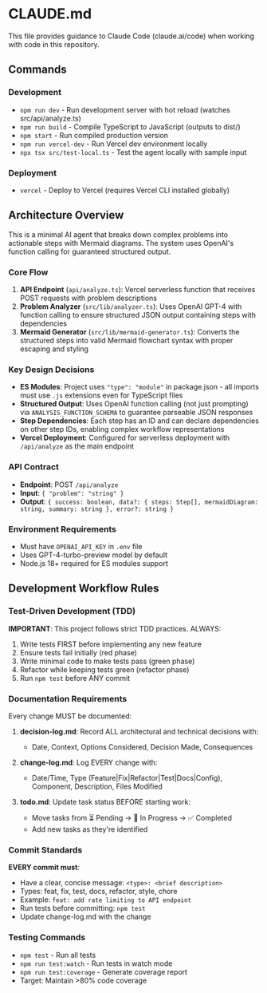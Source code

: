 # CLAUDE.md

This file provides guidance to Claude Code (claude.ai/code) when working with code in this repository.

## Commands

### Development
- `npm run dev` - Run development server with hot reload (watches src/api/analyze.ts)
- `npm run build` - Compile TypeScript to JavaScript (outputs to dist/)
- `npm start` - Run compiled production version
- `npm run vercel-dev` - Run Vercel dev environment locally
- `npx tsx src/test-local.ts` - Test the agent locally with sample input

### Deployment
- `vercel` - Deploy to Vercel (requires Vercel CLI installed globally)

## Architecture Overview

This is a minimal AI agent that breaks down complex problems into actionable steps with Mermaid diagrams. The system uses OpenAI's function calling for guaranteed structured output.

### Core Flow
1. **API Endpoint** (`api/analyze.ts`): Vercel serverless function that receives POST requests with problem descriptions
2. **Problem Analyzer** (`src/lib/analyzer.ts`): Uses OpenAI GPT-4 with function calling to ensure structured JSON output containing steps with dependencies
3. **Mermaid Generator** (`src/lib/mermaid-generator.ts`): Converts the structured steps into valid Mermaid flowchart syntax with proper escaping and styling

### Key Design Decisions
- **ES Modules**: Project uses `"type": "module"` in package.json - all imports must use `.js` extensions even for TypeScript files
- **Structured Output**: Uses OpenAI function calling (not just prompting) via `ANALYSIS_FUNCTION_SCHEMA` to guarantee parseable JSON responses
- **Step Dependencies**: Each step has an ID and can declare dependencies on other step IDs, enabling complex workflow representations
- **Vercel Deployment**: Configured for serverless deployment with `/api/analyze` as the main endpoint

### API Contract
- **Endpoint**: POST `/api/analyze`
- **Input**: `{ "problem": "string" }`
- **Output**: `{ success: boolean, data?: { steps: Step[], mermaidDiagram: string, summary: string }, error?: string }`

### Environment Requirements
- Must have `OPENAI_API_KEY` in `.env` file
- Uses GPT-4-turbo-preview model by default
- Node.js 18+ required for ES modules support

## Development Workflow Rules

### Test-Driven Development (TDD)
**IMPORTANT**: This project follows strict TDD practices. ALWAYS:
1. Write tests FIRST before implementing any new feature
2. Ensure tests fail initially (red phase)
3. Write minimal code to make tests pass (green phase)
4. Refactor while keeping tests green (refactor phase)
5. Run `npm test` before ANY commit

### Documentation Requirements
Every change MUST be documented:

1. **decision-log.md**: Record ALL architectural and technical decisions with:
   - Date, Context, Options Considered, Decision Made, Consequences

2. **change-log.md**: Log EVERY change with:
   - Date/Time, Type (Feature|Fix|Refactor|Test|Docs|Config), Component, Description, Files Modified

3. **todo.md**: Update task status BEFORE starting work:
   - Move tasks from ⏳ Pending → 🚧 In Progress → ✅ Completed
   - Add new tasks as they're identified

### Commit Standards
**EVERY commit must**:
- Have a clear, concise message: `<type>: <brief description>`
- Types: feat, fix, test, docs, refactor, style, chore
- Example: `feat: add rate limiting to API endpoint`
- Run tests before committing: `npm test`
- Update change-log.md with the change

### Testing Commands
- `npm test` - Run all tests
- `npm run test:watch` - Run tests in watch mode
- `npm run test:coverage` - Generate coverage report
- Target: Maintain >80% code coverage